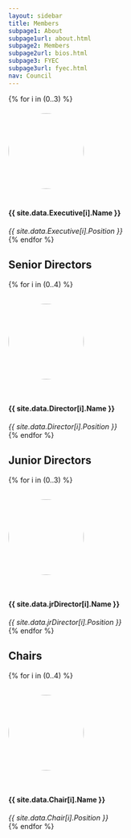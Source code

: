 ```yaml
---
layout: sidebar
title: Members
subpage1: About
subpage1url: about.html
subpage2: Members
subpage2url: bios.html
subpage3: FYEC
subpage3url: fyec.html
nav: Council
---
```

  <!-- Page Content -->
  
<style>
.image-circle {
  width: 150px;
  height: 150px;
  object-fit: cover;
  border-radius: 50%;
}
</style>


<div class="grid grid-md-4">
  {% for i in (0..3) %}
    <div class="person-hover" onclick="openDialog('ex', {{ i }})"><img class="image-circle" src="img/{{ site.data.Executive[i].netid }}.jpg" hspace="0" vspace="20" id="myImage" loading="lazy">
      <h4> {{ site.data.Executive[i].Name }} </h4>
      <i> {{ site.data.Executive[i].Position }} </i>
      <dialog class="dialog-person" id="exdialog-{{i}}">
        <link rel="horizontal-xs" href="./stylesheets/site.css">
        <form method="dialog" class="dialog-close">
          <button title="Close">
            x
          </button>
        </form>
        <div class="dialog-frame">
          <div class="dialog-image">
            <img height = "1200" width="1200" src="img/{{ site.data.Executive[i].netid }}.jpg" alt>
          </div>
          <div class="dialog-body">
            <h4 class="dialog-title">
              {{ site.data.Executive[i].Name }}
            </h4>
            <p class="dialog-desc">
              <em>{{ site.data.Executive[i].Position }}</em>
            </p>
            <p class="dialog-content">
              {{ site.data.Executive[i].Email }}
              <br>
              {{ site.data.Executive[i].Bio }}
            </p>
          </div>
        </div>
      </dialog>
    </div>
   {% endfor %}
</div>

<h2>Senior Directors</h2>
<div class="grid grid-md-4">
  {% for i in (0..4) %}
    <div class="person-hover" onclick="openDialog('sd', {{ i }})"><img class="image-circle" src="img/{{ site.data.Director[i].netid }}.jpg" hspace="0" vspace="30" id="myImage" loading="lazy" height="1200" width="1200">
      <h4> {{ site.data.Director[i].Name }} </h4>
      <i> {{ site.data.Director[i].Position }} </i>
      <dialog class="dialog-person" id="sddialog-{{i}}">
        <form method="dialog" class="dialog-close">
          <button title="Close">
            x
          </button>
        </form>
        <div class="dialog-frame">
          <div class="dialog-image">
            <img height = "1200" width="1200" src="img/{{ site.data.Director[i].netid }}.jpg" alt>
          </div>
          <div class="dialog-body">
            <h4 class="dialog-title">
              {{ site.data.Director[i].Name }}
            </h4>
            <p class="dialog-desc">
              <em>{{ site.data.Director[i].Position }}</em>
            </p>
            <p class="dialog-content">
              {{ site.data.Director[i].Email }}
              <br>
              {{ site.data.Director[i].Bio }}
            </p>
          </div>
        </div>
      </dialog>
    </div>
   {% endfor %}
</div>

<h2>Junior Directors</h2>
<div class="grid grid-md-4">
  {% for i in (0..3) %}
    <div class="person-hover" onclick="openDialog('jd', {{ i }})"><img class="image-circle" src="img/{{ site.data.jrDirector[i].netid }}.jpg" hspace="0" vspace="30" id="myImage" loading="lazy" height="1200" width="1200">
      <h4> {{ site.data.jrDirector[i].Name }} </h4>
      <i> {{ site.data.jrDirector[i].Position }} </i>
      <dialog class="dialog-person" id="jddialog-{{i}}">
        <form method="dialog" class="dialog-close">
          <button title="Close">
            x
          </button>
        </form>
        <div class="dialog-frame">
          <div class="dialog-image">
            <img height = "1200" width="1200" src="img/{{ site.data.jrDirector[i].netid }}.jpg" alt>
          </div>
          <div class="dialog-body">
            <h4 class="dialog-title">
              {{ site.data.jrDirector[i].Name }}
            </h4>
            <p class="dialog-desc">
              <em>{{ site.data.jrDirector[i].Position }}</em>
            </p>
            <p class="dialog-content">
              {{ site.data.jrDirector[i].Email }}
              <br>
              {{ site.data.jrDirector[i].Bio }}
            </p>
          </div>
        </div>
      </dialog>
    </div>
   {% endfor %}
</div>

<h2>Chairs</h2>
<div class="grid grid-md-4">
  {% for i in (0..4) %}
    <div class="person-hover" onclick="openDialog('ch', {{ i }})"><img class="image-circle" src="img/{{ site.data.Chair[i].netid }}.jpg" hspace="0" vspace="30" id="myImage" loading="lazy" height="1200" width="1200">
      <h4> {{ site.data.Chair[i].Name }} </h4>
      <i> {{ site.data.Chair[i].Position }} </i>
      <dialog class="dialog-person" id="chdialog-{{i}}">
        <form method="dialog" class="dialog-close">
          <button title="Close">
            x
          </button>
        </form>
        <div class="dialog-frame">
          <div class="dialog-image">
            <img height="1200" width="1200" src="img/{{ site.data.Chair[i].netid }}.jpg" alt>
          </div>
          <div class="dialog-body">
            <h4 class="dialog-title">
              {{ site.data.Chair[i].Name }}
            </h4>
            <p class="dialog-desc">
              <em>{{ site.data.Chair[i].Position }}</em>
            </p>
            <p class="dialog-content">
              {{ site.data.Chair[i].Email }}
              <br>
              {{ site.data.Chair[i].Bio }}
            </p>
          </div>
        </div>
      </dialog>
    </div>
   {% endfor %}
</div>

<script>
function openDialog(level, index) { 
  document.getElementById(level + "dialog-" + index.toString()).showModal(); 
} 
</script>
